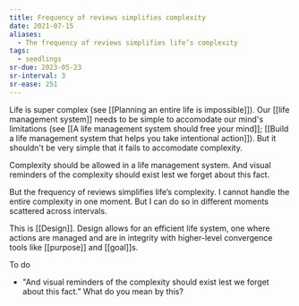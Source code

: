 ```yaml
---
title: Frequency of reviews simplifies complexity
date: 2021-07-15
aliases:
  - The frequency of reviews simplifies life’s complexity
tags:
  - seedlings
sr-due: 2023-05-23
sr-interval: 3
sr-ease: 251
---
```

Life is super complex (see [[Planning an entire life is impossible]]). Our [[life management system]] needs to be simple to accomodate our mind's limitations (see [[A life management system should free your mind]]; [[Build a life management system that helps you take intentional action]]). But it shouldn't be very simple that it fails to accomodate complexity.

Complexity should be allowed in a life management system. And visual reminders of the complexity should exist lest we forget about this fact.

But the frequency of reviews simplifies life’s complexity. I cannot handle the entire complexity in one moment. But I can do so in different moments scattered across intervals.

This is [[Design]]. Design allows for an efficient life system, one where actions are managed and are in integrity with higher-level convergence tools like [[purpose]] and [[goal]]s.

To do

- "And visual reminders of the complexity should exist lest we forget about this fact.” What do you mean by this?